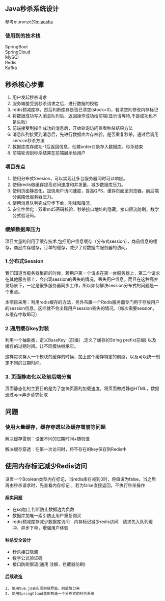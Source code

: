 ## Java秒杀系统设计

参考qiurunze的[miaosha](https://github.com/qiurunze123/miaosha)

### 使用到的技术栈

SpringBoot</br>
SpringCloud</br>
MySQl</br>
Redis</br>
Kafka</br>

## 秒杀核心步骤

1. 用户发起秒杀请求
2. 服务端接受到秒杀请求之后，进行数据的校验
3. redis预减库存，然后判断库存是否已清空(stock=0)，若清空則修改内存标记
4. 将数据成功写入消息队列后，返回操作成功给前端(显示请等待,不是成功也不是失败)
5. 前端接受到操作成功的消息后，开始轮询访问查看秒杀结果方法
6. 消息队列接受到消息后，先进行数据库库存校验，是否重复秒杀。通过后调用service秒杀方法
7. 数据库库存成功-1后返回信息，创建order对象存入数据库。秒杀结束
8. 前端轮询到秒杀结果在前端展示给用户

### 项目亮点

1. 使用分布式Seesion，可以实现让多台服务器同时可以响应。
2. 使用redis做缓存提高访问速度和并发量，减少数据库压力。
3. 使用页面静态化，加快用户访问速度，提高QPS，缓存页面至浏览器，前后端分离降低服务器压力。
4. 使用消息队列完成异步下单，削峰和降流。
5. 安全性优化：双重md5密码校验，秒杀接口地址的隐藏，接口限流防刷，数学公式验证码。

### 缓解数据库压力

项目大量的利用了缓存技术,包括用户信息缓存（分布式session），商品信息的缓存，商品库存缓存，订单的缓存，减少了对数据库服务器的访问。 

### 1.分布式Session

我们知道当服务器集群的时候，若用户第一个请求在第一台服务器上，第二个请求在其他服务器上，会出现session的丢失的情况，丢失用户信息。而且在这种高并发场景下，一定是很多服务器同步工作，所以如何解决session分布式的问题是一个重点。

本项目采用：利用redis缓存的方法，另外布置一个Redis服务器专门用于存放用户的session信息。这样就不会出现用户session丢失的情况。（每次需要session，从缓存中取即可）

### 2.通用缓存key封装

利用一个抽象类，定义BaseKey（前缀）,定义了缓存的String prefix(前缀) 以及缓存的过期时间。让不同模块继承它。

这样每次存入一个模块的缓存的时候，加上这个缓存特定的前缀，以及可以统一制定不同的过期时间。

### 3. 页面静态化以及前后端分离

页面静态化的主要目的是为了加快页面的加载速度。将页面做成静态HTML，数据通过ajax异步请求获取

## 问题

### 使用大量缓存，缓存穿透以及缓存雪崩等问题

解决缓存雪崩：设置不同的过期时间+随机值

解决缓存穿透：在第一次访问时，将不存在的key保存到Redis中

## 使用内存标记减少Redis访问

设置一个Boolean类型内存标记，当redis库存减到0时，将值设为false，当之后再由秒杀请求时，先查看内存标记 ，若为false直接返回，不执行秒杀操作

#### 超卖问题

- 在sql加上判断防止数据边为负数
- 数据库加唯一索引防止用户重复购买
- redis预减库存减少数据库访问　内存标记减少redis访问　请求先入队列缓冲，异步下单，增强用户体验

#### 秒杀安全设计

- 秒杀接口隐藏
- 数字公式验证码
- 接口防刷限流(通用 注解，拦截器防刷)

#### 后续改造

 	1. 使用Vue.js去实现前端界面，前后端分离
 	2. 使用SpringCloud重新构造一个分布式的秒杀系统

